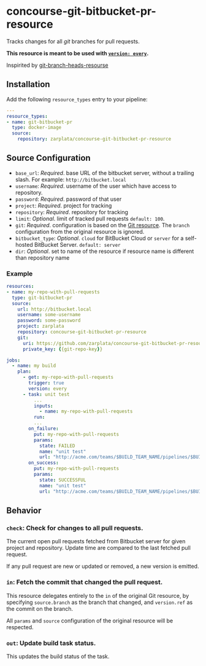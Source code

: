 # concourse-git-bitbucket-pr-resource

Tracks changes for all *git* branches for pull requests.

**This resource is meant to be used with [`version:
every`](https://concourse.ci/get-step.html#get-version).**

Inspirited by [git-branch-heads-resourse](https://github.com/vito/git-branch-heads-resource)

## Installation

Add the following `resource_types` entry to your pipeline:

```yaml
---
resource_types:
- name: git-bitbucket-pr
  type: docker-image
  source:
    repository: zarplata/concourse-git-bitbucket-pr-resource
```

## Source Configuration

* `base_url`: *Required*. base URL of the bitbucket server, without a trailing slash. 
For example: `http://bitbucket.local`
* `username`: *Required*. username of the user which have access to repository.
* `password`: *Required*. password of that user
* `project`: *Required*. project for tracking
* `repository`: *Required*. repository for tracking
* `limit`: *Optional*. limit of tracked pull requests `default: 100`.
* `git`: *Required*. configuration is based on the [Git
resource](https://github.com/concourse/git-resource). The `branch` configuration
from the original resource is ignored.
* `bitbucket_type`: *Optional*. `cloud` for BitBucket Cloud or `server` for a self-hosted BitBucket Server. `default: server`
* `dir`: *Optional*. set to name of the resource if resource name is different than repository name

### Example

``` yaml
resources:
- name: my-repo-with-pull-requests
  type: git-bitbucket-pr
  source:
    url: http://bitbucket.local
    username: some-username
    password: some-password
    project: zarplata
    repository: concourse-git-bitbucket-pr-resource
    git:
      uri: https://github.com/zarplata/concourse-git-bitbucket-pr-resource
      private_key: {{git-repo-key}}

jobs:
  - name: my build
    plan:    
      - get: my-repo-with-pull-requests
        trigger: true
        version: every
      - task: unit test
          ...
          inputs:          
            - name: my-repo-with-pull-requests
          run:
          ...
        on_failure:
          put: my-repo-with-pull-requests
          params:
            state: FAILED
            name: "unit test"
            url: "http://acme.com/teams/$BUILD_TEAM_NAME/pipelines/$BUILD_PIPELINE_NAME/jobs/$BUILD_JOB_NAME/builds/$BUILD_NAME"
        on_success:
          put: my-repo-with-pull-requests
          params:
            state: SUCCESSFUL
            name: "unit test"
            url: "http://acme.com/teams/$BUILD_TEAM_NAME/pipelines/$BUILD_PIPELINE_NAME/jobs/$BUILD_JOB_NAME/builds/$BUILD_NAME"      
```

## Behavior

### `check`: Check for changes to all pull requests.

The current open pull requests fetched from Bitbucket server for given 
project and repository. Update time are compared to the last fetched pull request.

If any pull request are new or updated or removed, a new version is emitted.

### `in`: Fetch the commit that changed the pull request.

This resource delegates entirely to the `in` of the original Git resource, by
specifying `source.branch` as the branch that changed, and `version.ref` as the
commit on the branch.

All `params` and `source` configuration of the original resource will be
respected.

### `out`: Update build task status.
  		  
This updates the build status of the task.
